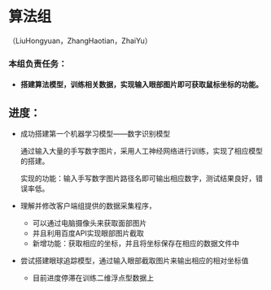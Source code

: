 # 算法组

（LiuHongyuan，ZhangHaotian，ZhaiYu）

### 本组负责任务：

- #### 搭建算法模型，训练相关数据，实现输入眼部图片即可获取鼠标坐标的功能。



## 进度：

- 成功搭建第一个机器学习模型——数字识别模型

  通过输入大量的手写数字图片，采用人工神经网络进行训练，实现了相应模型的搭建。

  实现的功能：输入手写数字图片路径名即可输出相应数字，测试结果良好，错误率低。
  
- 理解并修改客户端组提供的数据采集程序，

  - 可以通过电脑摄像头来获取面部图片
  - 并且利用百度API实现眼部图片截取
  - 新增功能：获取相应的坐标，并且将坐标保存在相应的数据文件中
    

- 尝试搭建眼球追踪模型，通过输入眼部截取图片来输出相应的相对坐标值

  - 目前进度停滞在训练二维浮点型数据上

